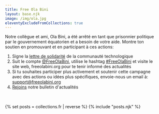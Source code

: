 ```yaml
---
title: Free Ola Bini
layout: base.njk
image: /img/ola.jpg
eleventyExcludeFromCollections: true
---
```


Notre collègue et ami, Ola Bini, a été arrêté en tant que prisonnier politique par le gouvernement équatorien et a besoin de votre aide. Montre ton soutien en promouvant et en participant à ces actions:
1) Signe la <a href="/fr/statement" id="text-links">lettre de solidarité</a> de la communauté technologique
2) Suit le compte <a href="https://twitter.com/FreeOlaBini" id="text-links">@FreeOlaBini</a>, utilise le hashtag <a href="https://twitter.com/intent/tweet?text=Defensor%20de%20los%20derechos%20digitales%20Ola%20Bini%20ha%20sido%20encarcelado%20en%20Ecuador.%20Sigan%20@FreeOlaBini%20%23FreeOlaBini%20https%3A//freeolabini.org" id="text-links">#FreeOlaBini</a> et visite le site web, freeolabini.org  pour te tenir informé des actualités
3) Si tu souhaites participer plus activement et soutenir cette campagne avec des actions ou idées plus spécifiques, envoie-nous un email à:  <a href="mailto:support@freeolabini.org" id="text-links">support&#64;freeolabini.org</a>
4) <a href="/fr/subscribe" id="text-links">Rejoins</a> notre bulletin d'actualités


<br><br>
{% set posts = collections.fr | reverse %}
{% include "posts.njk" %}
